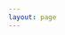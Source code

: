 ```yaml
---
layout: page
---
```


<ClientOnly>
  <elements-api
    apiDescriptionUrl="https://api.sigmaott.com/api/livestream/api-docs-json"
    router="hash"
  />
</ClientOnly>
